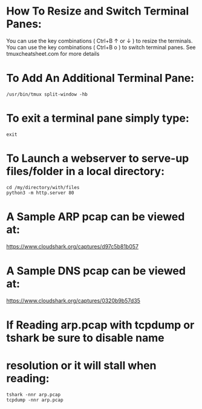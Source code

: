 # How To Resize and Switch Terminal Panes:
You can use the key combinations ( Ctrl+B ↑ or ↓ ) to resize the terminals.
You can use the key combinations ( Ctrl+B o ) to switch terminal panes.
See tmuxcheatsheet.com for more details
# To Add An Additional Terminal Pane:
`/usr/bin/tmux split-window -hb`
# To exit a terminal pane simply type:
`exit`
# To Launch a webserver to serve-up files/folder in a local directory:
```
cd /my/directory/with/files
python3 -m http.server 80
```
# A Sample ARP pcap can be viewed at:
https://www.cloudshark.org/captures/d97c5b81b057
# A Sample DNS pcap can be viewed at:
https://www.cloudshark.org/captures/0320b9b57d35
# If Reading arp.pcap with tcpdump or tshark be sure to disable name
# resolution or it will stall when reading:
```
tshark -nnr arp.pcap
tcpdump -nnr arp.pcap
```